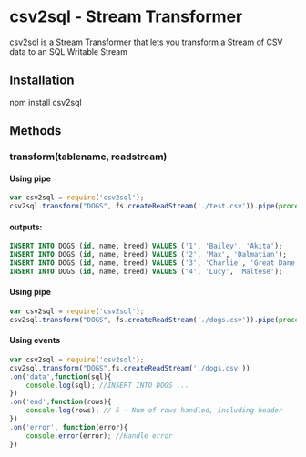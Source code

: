 csv2sql - Stream Transformer
=======

csv2sql is a Stream Transformer that lets you
transform a Stream of CSV data
to an SQL Writable Stream

Installation
------------
npm install csv2sql

Methods
-------
### transform(tablename, readstream)
  
#### Using pipe
```javascript
var csv2sql = require('csv2sql');
csv2sql.transform("DOGS", fs.createReadStream('./test.csv')).pipe(process.stdout);
```
#### outputs:
```sql
INSERT INTO DOGS (id, name, breed) VALUES ('1', 'Bailey', 'Akita');
INSERT INTO DOGS (id, name, breed) VALUES ('2', 'Max', 'Dalmatian');
INSERT INTO DOGS (id, name, breed) VALUES ('3', 'Charlie', 'Great Dane');
INSERT INTO DOGS (id, name, breed) VALUES ('4', 'Lucy', 'Maltese');
```

#### Using pipe
```javascript
var csv2sql = require('csv2sql');
csv2sql.transform("DOGS", fs.createReadStream('./dogs.csv')).pipe(process.stdout);
```

#### Using events
```javascript
var csv2sql = require('csv2sql');
csv2sql.transform("DOGS",fs.createReadStream('./dogs.csv'))
.on('data',function(sql){
	console.log(sql); //INSERT INTO DOGS ...
})
.on('end',function(rows){
	console.log(rows); // 5 - Num of rows handled, including header
})
.on('error', function(error){
	console.error(error); //Handle error
})
```
